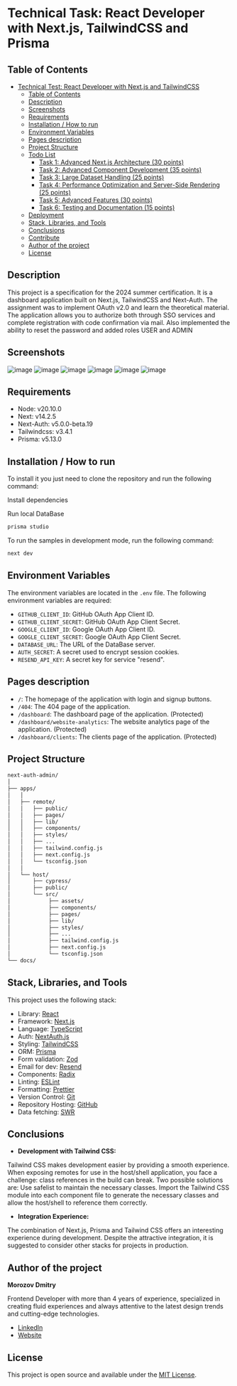 # Technical Task: React Developer with Next.js, TailwindCSS and Prisma 

## Table of Contents

- [Technical Test: React Developer with Next.js and TailwindCSS](#technical-test-react-developer-with-nextjs-and-tailwindcss)
  - [Table of Contents](#table-of-contents)
  - [Description](#description)
  - [Screenshots](#screenshots)
  - [Requirements](#requirements)
  - [Installation / How to run](#installation--how-to-run)
  - [Environment Variables](#environment-variables)
  - [Pages description](#pages-description)
  - [Project Structure](#project-structure)
  - [Todo List](#todo-list)
    - [Task 1: Advanced Next.js Architecture (30 points)](#task-1-advanced-nextjs-architecture-30-points)
    - [Task 2: Advanced Component Development (35 points)](#task-2-advanced-component-development-35-points)
    - [Task 3: Large Dataset Handling (25 points)](#task-3-large-dataset-handling-25-points)
    - [Task 4: Performance Optimization and Server-Side Rendering (25 points)](#task-4-performance-optimization-and-server-side-rendering-25-points)
    - [Task 5: Advanced Features (30 points)](#task-5-advanced-features-30-points)
    - [Task 6: Testing and Documentation (15 points)](#task-6-testing-and-documentation-15-points)
  - [Deployment](#deployment)
  - [Stack, Libraries, and Tools](#stack-libraries-and-tools)
  - [Conclusions](#conclusions)
  - [Contribute](#contribute)
  - [Author of the project](#author-of-the-project)
  - [License](#license)

## Description

This project is a specification for the 2024 summer certification. It is a dashboard application built on Next.js, TailwindCSS and Next-Auth. The assignment was to implement OAuth v2.0 and learn the theoretical material. The application allows you to authorize both through SSO services and complete registration with code confirmation via mail. Also implemented the ability to reset the password and added roles USER and ADMIN

## Screenshots

![image](https://github.com/user-attachments/assets/ad904565-a563-47a1-910f-c1f22a5708e3)
![image](https://github.com/user-attachments/assets/bdd362e6-62ea-4b2e-8a19-55b000335780)
![image](https://github.com/user-attachments/assets/c49df9e0-7557-4a5c-9361-415ff1de16d6)
![image](https://github.com/user-attachments/assets/b27cf596-f018-4465-97b7-5e43b4961473)
![image](https://github.com/user-attachments/assets/9252b295-2561-49f4-a593-13c4679223c7)
![image](https://github.com/user-attachments/assets/59ad5350-2578-4899-8652-207bd3a47cc9)

## Requirements

- Node: v20.10.0
- Next: v14.2.5
- Next-Auth: v5.0.0-beta.19
- Tailwindcss: v3.4.1
- Prisma: v5.13.0

## Installation / How to run

To install it you just need to clone the repository and run the following command:

Install dependencies

Run local DataBase

```bash
prisma studio
```

To run the samples in development mode, run the following command:

```bash
next dev
```

## Environment Variables

The environment variables are located in the `.env` file. The following environment variables are required:

- `GITHUB_CLIENT_ID`: GitHub OAuth App Client ID.
- `GITHUB_CLIENT_SECRET`: GitHub OAuth App Client Secret.
- `GOOGLE_CLIENT_ID`: Google OAuth App Client ID.
- `GOOGLE_CLIENT_SECRET`: Google OAuth App Client Secret.
- `DATABASE_URL`: The URL of the DataBase server.
- `AUTH_SECRET`: A secret used to encrypt session cookies.
- `RESEND_API_KEY`: A secret key for service "resend".

## Pages description

- `/`: The homepage of the application with login and signup buttons.
- `/404`: The 404 page of the application.
- `/dashboard`: The dashboard page of the application. (Protected)
- `/dashboard/website-analytics`: The website analytics page of the application. (Protected)
- `/dashboard/clients`: The clients page of the application. (Protected)

## Project Structure 

```bash
next-auth-admin/
│
├── apps/
│   │
│   ├── remote/
│   │   ├── public/
│   │   ├── pages/
│   │   ├── lib/
│   │   ├── components/
│   │   ├── styles/
│   │   ├── ...
│   │   ├── tailwind.config.js
│   │   ├── next.config.js
│   │   └── tsconfig.json
│   │
│   └── host/
│       ├── cypress/
│       ├── public/
│       └── src/
│            ├── assets/
│            ├── components/
│            ├── pages/
│            ├── lib/
│            ├── styles/
│            ├── ...
│            ├── tailwind.config.js
│            ├── next.config.js
│            └── tsconfig.json    
└── docs/
```

## Stack, Libraries, and Tools

This project uses the following stack:

- Library: [React](https://reactjs.org/)
- Framework: [Next.js](https://nextjs.org/)
- Language: [TypeScript](https://www.typescriptlang.org/)
- Auth: [NextAuth.js](https://next-auth.js.org/)
- Styling: [TailwindCSS](https://tailwindcss.com/)
- ORM: [Prisma](https://www.prisma.io/)
- Form validation: [Zod](https://zod.dev/)
- Email for dev: [Resend](https://resend.com/)
- Components: [Radix](https://www.radix-ui.com/)
- Linting: [ESLint](https://eslint.org/)
- Formatting: [Prettier](https://prettier.io/)
- Version Control: [Git](https://git-scm.com/)
- Repository Hosting: [GitHub](https://github.com/)
- Data fetching: [SWR](https://swr.vercel.app/)

## Conclusions

- **Development with Tailwind CSS:**

Tailwind CSS makes development easier by providing a smooth experience.
When exposing remotes for use in the host/shell application, you face a challenge: class references in the build can break. Two possible solutions are:
Use safelist to maintain the necessary classes. Import the Tailwind CSS module into each component file to generate the necessary classes and allow the host/shell to reference them correctly.

- **Integration Experience:**

The combination of Next.js, Prisma and Tailwind CSS offers an interesting experience during development.
Despite the attractive integration, it is suggested to consider other stacks for projects in production.

## Author of the project

**Morozov Dmitry**

Frontend Developer with more than 4 years of experience, specialized in creating fluid experiences and always attentive to the latest design trends and cutting-edge technologies.

- [LinkedIn](https://www.linkedin.com/in/ma-marianoalvarez/)
- [Website](https://marianoalvarez.dev/)


## License

This project is open source and available under the [MIT License](LICENSE).
